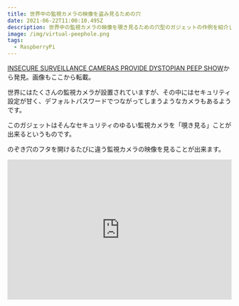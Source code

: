 ```yaml
---
title: 世界中の監視カメラの映像を盗み見るための穴
date: 2021-06-22T11:00:10.495Z
description: 世界中の監視カメラの映像を覗き見るための穴型のガジェットの作例を紹介します。
image: /img/virtual-peephole.png
tags:
  - RaspberryPi
---
```

[INSECURE SURVEILLANCE CAMERAS PROVIDE DYSTOPIAN PEEP SHOW](https://hackaday.com/2020/02/18/insecure-surveillance-cameras-provide-dystopian-peep-show/)から発見。画像もここから転載。

世界にはたくさんの監視カメラが設置されていますが、その中にはセキュリティ設定が甘く、デフォルトパスワードでつながってしまうようなカメラもあるようです。

このガジェットはそんなセキュリティのゆるい監視カメラを「覗き見る」ことが出来るというものです。

のぞき穴のフタを開けるたびに違う監視カメラの映像を見ることが出来ます。

<iframe width="100%" height="315" src="https://www.youtube.com/embed/FmN6niSpTvI" frameborder="0" allow="accelerometer; autoplay; clipboard-write; encrypted-media; gyroscope; picture-in-picture" allowfullscreen></iframe>
